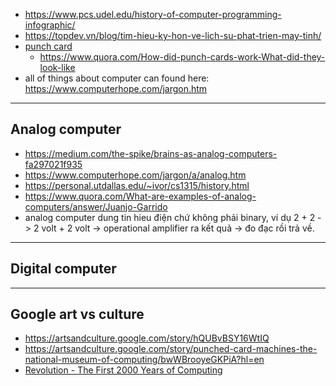 - https://www.pcs.udel.edu/history-of-computer-programming-infographic/
- https://topdev.vn/blog/tim-hieu-ky-hon-ve-lich-su-phat-trien-may-tinh/
- [punch card](https://www.computerhope.com/jargon/p/punccard.htm#punch-card)
  - https://www.quora.com/How-did-punch-cards-work-What-did-they-look-like
- all of things about computer can found here: https://www.computerhope.com/jargon.htm

---

## Analog computer
- https://medium.com/the-spike/brains-as-analog-computers-fa297021f935
- https://www.computerhope.com/jargon/a/analog.htm
- https://personal.utdallas.edu/~ivor/cs1315/history.html
- https://www.quora.com/What-are-examples-of-analog-computers/answer/Juanjo-Garrido
- analog computer dung tin hieu điện chứ không phải binary, ví dụ 2 + 2 -> 2 volt + 2 volt -> operational amplifier ra kết quả -> đo đạc rồi trả về.
---

## Digital computer

---

## Google art vs culture
- https://artsandculture.google.com/story/hQUBvBSY16WtIQ
- https://artsandculture.google.com/story/punched-card-machines-the-national-museum-of-computing/bwWBrooyeGKPiA?hl=en
- [Revolution - The First 2000 Years of Computing](https://artsandculture.google.com/story/aQWBRwkLrQ8A8A)